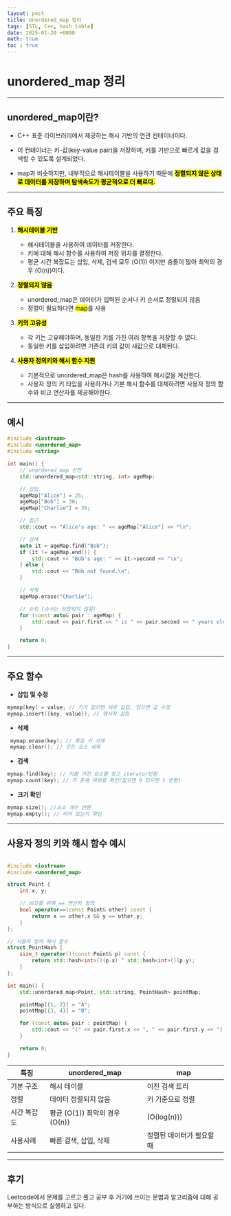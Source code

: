 ```yaml
---
layout: post
title: Unordered_map 정리
tags: [STL, C++, hash table]
date: 2025-01-20 +0800
math: true
toc : true
---
```


# unordered_map 정리

****

## unordered_map이란?

- C++ 표준 라이브러리에서 제공하는 해시 기반의 연관 컨테이너이다.

- 이 컨테이너는 키-값(key-value pair)을 저장하며, 키를 기반으로 빠르게 값을 검색할 수 있도록 설계되었다.
- map과 비슷하지만, 내부적으로 해시테이블을 사용하기 때문에 <mark>**정렬되지 않은 상태로 데이터를 저장하며 탐색속도가 평균적으로 더 빠르다.**<mark>


****



## 주요 특징
1. <mark>**해시테이블 기반**</mark>
   - 해시테이블을 사용하여 데이터를 저장한다.
   - 키에 대해 해시 함수를 사용하여 저장 위치를 결정한다.
   - 평균 시간 복잡도는 삽입, 삭제, 검색 모두 \(O(1)\) 이지만 충돌이 많아 최악의 경우 \(O(n)\)이다.

2. <mark> **정렬되지 않음** <mark>
   - unordered_map은 데이터가 입력된 순서나 키 순서로 정렬되지 않음
   - 정렬이 필요하다면 <mark>map</mark>를 사용
  
3. <mark>**키의 고유성**</mark>
    - 각 키는 고유해야하며, 동일한 키를 가진 여러 항목을 저장할 수 없다.
    - 동일한 키를 삽입하려면 기존의 키의 값이 새값으로 대체된다.
  
4. <mark>**사용자 정의키와 해시 함수 지원**</mark>
   - 기본적으로 unordered_map은 hash를 사용하여 해시값을 계산한다.
   - 사용자 정의 키 타입을 사용하거나 기본 해시 함수를 대체하려면 사용자 정의 함수와 비교 연산자를 제공해야한다.

****
## 예시
```cpp
#include <iostream>
#include <unordered_map>
#include <string>

int main() {
    // unordered_map 선언
    std::unordered_map<std::string, int> ageMap;

    // 삽입
    ageMap["Alice"] = 25;
    ageMap["Bob"] = 30;
    ageMap["Charlie"] = 35;

    // 접근
    std::cout << "Alice's age: " << ageMap["Alice"] << "\n";

    // 검색
    auto it = ageMap.find("Bob");
    if (it != ageMap.end()) {
        std::cout << "Bob's age: " << it->second << "\n";
    } else {
        std::cout << "Bob not found.\n";
    }

    // 삭제
    ageMap.erase("Charlie");

    // 순회 (순서는 보장되지 않음)
    for (const auto& pair : ageMap) {
        std::cout << pair.first << " is " << pair.second << " years old.\n";
    }

    return 0;
}
```
****
## 주요 함수

   - **삽입 및 수정**
   ```cpp
   mymap[key] = value; // 키가 없으면 새로 삽입, 있으면 값 수정
   mymap.insert({key, value}); // 명시적 삽입
   ```

   - **삭제**
  ```cpp
   mymap.erase(key); // 특정 키 삭제
   mymap.clear(); // 모든 요소 삭제
   ```

   - **검색**
  ```cpp
  mymap.find(key); // 키를 가진 요소를 찾고 iterator반환
  mymap.count(key); // 키 존재 여부를 확인(없으면 0 있으면 1 반환)
  ```

  - **크기 확인**
  ```cpp
  mymap.size(); //요소 개수 반환
  mymap.empty(); // 비어 있는지 확인
  ```
****
## 사용자 정의 키와 해시 함수 예시 
```cpp

#include <iostream>
#include <unordered_map>

struct Point {
    int x, y;

    // 비교를 위해 == 연산자 정의
    bool operator==(const Point& other) const {
        return x == other.x && y == other.y;
    }
};

// 사용자 정의 해시 함수
struct PointHash {
    size_t operator()(const Point& p) const {
        return std::hash<int>()(p.x) ^ std::hash<int>()(p.y);
    }
};

int main() {
    std::unordered_map<Point, std::string, PointHash> pointMap;

    pointMap[{1, 2}] = "A";
    pointMap[{3, 4}] = "B";

    for (const auto& pair : pointMap) {
        std::cout << "(" << pair.first.x << ", " << pair.first.y << ") -> " << pair.second << "\n";
    }

    return 0;
}
```


|특징|unordered_map|map|
|---|----------------------|-----|
|기본 구조| 해시 테이블 | 이진 검색 트리|
|정렬| 데이터 정렬되지 않음 | 키 기준으로 정렬|
시간 복잡도| 평균 \(O(1\)) 최악의 경우 \(O(n\))|\(O(log(n\)))|
|사용사례| 빠른 검색, 삽입, 삭제| 정렬된 데이터가 필요할 때|


****


## 후기
Leetcode에서 문제를 고르고 풀고 공부 후 거기에 쓰이는 문법과 알고리즘에 대해 공부하는 방식으로 실행하고 있다.
